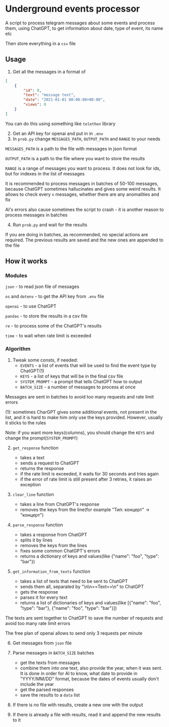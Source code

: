 # Underground events processor
A script to process telegram messages about some events and process them, using ChatGPT, to get information about date, type of event, its name etc

Then store everything in a `csv` file

## Usage
1. Get all the messages in a format of

```json
[
    {
        "id": 0,
        "text": "message text",
        "date": "2021-01-01 00:00:00+00:00",
        "views": 0
    }
]
```

You can do this using something like `telethon` library

2. Get an API key for openai and put in in `.env`
3. In `prob.py` change `MESSAGES_PATH`, `OUTPUT_PATH` and `RANGE` to your needs

`MESSAGES_PATH` is a path to the file with messages in json format

`OUTPUT_PATH` is a path to the file where you want to store the results

`RANGE` is a range of messages you want to process. It does not look for ids, but for indexes in the list of messages

It is recommended to process messages in batches of 50-100 messages, because ChatGPT sometimes hallucinates and gives some weird results. It allows to check every `n` messages, whether there are any anomalities and fix

AI's errors also cause sometimes the script to crash - it is another reason to process messages in batches

4. Run `prob.py` and wait for the results

If you are doing in batches, as recommended, no special actions are required. The previous results are saved and the new ones are appended to the file

## How it works
### Modules
`json` - to read json file of messages

`os` and `dotenv` - to get the API key from `.env` file

`openai` - to use ChatGPT

`pandas` - to store the results in a csv file

`re` - to process some of the ChatGPT's results

`time` - to wait when rate limit is exceeded

### Algorithm
1. Tweak some consts, if needed:
    - `EVENTS` - a list of events that will be used to find the event type by ChatGPT(1)
    - `KEYS` - a list of keys that will be in the final csv file
    - `SYSTEM_PROMPT` - a prompt that tells ChatGPT how to output
    - `BATCH_SIZE` - a number of messages to process at once

Messages are sent in batches to avoid too many requests and rate limit errors

(1): sometimes CharGPT gives some additional events, not present in the list, and it is hard to make him only use the keys provided. However, usually it sticks to the rules

Note: if you want more keys(columns), you should change the `KEYS` and change the prompt(`SYSTEM_PROMPT`)

2. `get_response` function
    - takes a text
    - sends a request to ChatGPT
    - returns the response
    - if the rate limit is exceeded, it waits for 30 seconds and tries again
    - if the error of rate limit is still present after 3 retries, it raises an exception

3. `clear_line` function
    - takes a line from ChatGPT's response
    - removes the keys from the line(for example "Тип: концерт" -> "концерт")

4. `parse_response` function
    - takes a response from ChatGPT
    - splits it by lines
    - removes the keys from the lines
    - fixes some common ChatGPT's errors
    - returns a dictionary of keys and values(like {"name": "foo", "type": "bar"})

5. `get_information_from_texts` function
    - takes a list of texts that need to be sent to ChatGPT
    - sends them all, separated by "\n\n==Text==\n" to ChatGPT
    - gets the response
    - parses it for every text
    - returns a list of dictionaries of keys and values(like [{"name": "foo", "type": "bar"}, {"name": "foo", "type": "bar"}])

The texts are sent together to ChatGPT to save the number of requests and avoid too many rate limit errors

The free plan of openai allows to send only 3 requests per minute

6. Get messages from `json` file

7. Parse messages in `BATCH_SIZE` batches
    - get the texts from messages
    - combine them into one text, also provide the year, when it was sent. It is done in order for AI to know, what date to provide in "YYYY/MM/DD" format, because the dates of events usually don't include the year
    - get the parsed responses
    - save the results to a `data` list

8. If there is no file with results, create a new one with the output
9. If there is already a file with results, read it and append the new results to it
